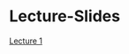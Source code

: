 # Lecture-Slides

[Lecture 1](https://github.com/core-methods-in-edm/Lecture-Slides/blob/master/HUDK%204050_Lecture%201.pdf)
